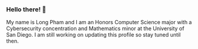 ### Hello there! 👋

My name is Long Pham and I am an Honors Computer Science major with a Cybersecurity concentration and Mathematics minor at the University of San Diego. I am still working on updating this profile so stay tuned until then.

<!--
**LongPham0812/LongPham0812** is a ✨ _special_ ✨ repository because its `README.md` (this file) appears on your GitHub profile.

Here are some ideas to get you started:

- 🔭 I’m currently working on ...
- 🌱 I’m currently learning ...
- 👯 I’m looking to collaborate on ...
- 🤔 I’m looking for help with ...
- 💬 Ask me about ...
- 📫 How to reach me: ...
- 😄 Pronouns: ...
- ⚡ Fun fact: ...
-->
